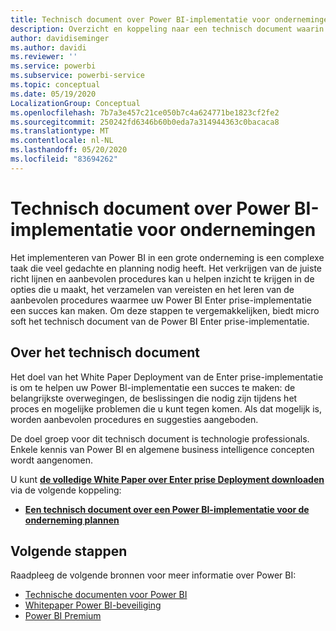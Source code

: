 ```yaml
---
title: Technisch document over Power BI-implementatie voor ondernemingen
description: Overzicht en koppeling naar een technisch document waarin de aanbevolen procedures voor de implementatie van Power BI in de onderneming worden beschreven
author: davidiseminger
ms.author: davidi
ms.reviewer: ''
ms.service: powerbi
ms.subservice: powerbi-service
ms.topic: conceptual
ms.date: 05/19/2020
LocalizationGroup: Conceptual
ms.openlocfilehash: 7b7a3e457c21ce050b7c4a624771be1823cf2fe2
ms.sourcegitcommit: 250242fd6346b60b0eda7a314944363c0bacaca8
ms.translationtype: MT
ms.contentlocale: nl-NL
ms.lasthandoff: 05/20/2020
ms.locfileid: "83694262"
---
```

# <a name="power-bi-enterprise-deployment-whitepaper"></a>Technisch document over Power BI-implementatie voor ondernemingen

Het implementeren van Power BI in een grote onderneming is een complexe taak die veel gedachte en planning nodig heeft. Het verkrijgen van de juiste richt lijnen en aanbevolen procedures kan u helpen inzicht te krijgen in de opties die u maakt, het verzamelen van vereisten en het leren van de aanbevolen procedures waarmee uw Power BI Enter prise-implementatie een succes kan maken. Om deze stappen te vergemakkelijken, biedt micro soft het technisch document van de Power BI Enter prise-implementatie.

## <a name="about-the-whitepaper"></a>Over het technisch document
Het doel van het White Paper Deployment van de Enter prise-implementatie is om te helpen uw Power BI-implementatie een succes te maken: de belangrijkste overwegingen, de beslissingen die nodig zijn tijdens het proces en mogelijke problemen die u kunt tegen komen. Als dat mogelijk is, worden aanbevolen procedures en suggesties aangeboden.

De doel groep voor dit technisch document is technologie professionals. Enkele kennis van Power BI en algemene business intelligence concepten wordt aangenomen.

U kunt [**de volledige White Paper over Enter prise Deployment downloaden**](https://aka.ms/PBIEnterpriseDeploymentWP) via de volgende koppeling: 

* [**Een technisch document over een Power BI-implementatie voor de onderneming plannen**](https://aka.ms/PBIEnterpriseDeploymentWP)

## <a name="next-steps"></a>Volgende stappen

Raadpleeg de volgende bronnen voor meer informatie over Power BI:

- [Technische documenten voor Power BI](whitepapers.md)
- [Whitepaper Power BI-beveiliging](whitepaper-powerbi-security.md)
- [Power BI Premium](https://aka.ms/pbipremiumwhitepaper)


